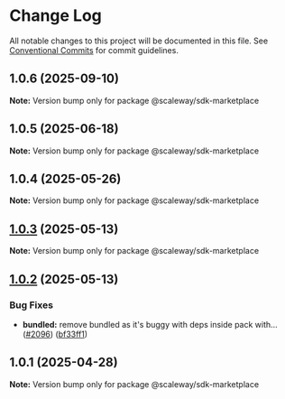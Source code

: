 # Change Log

All notable changes to this project will be documented in this file.
See [Conventional Commits](https://conventionalcommits.org) for commit guidelines.

## 1.0.6 (2025-09-10)

**Note:** Version bump only for package @scaleway/sdk-marketplace

## 1.0.5 (2025-06-18)

**Note:** Version bump only for package @scaleway/sdk-marketplace

## 1.0.4 (2025-05-26)

**Note:** Version bump only for package @scaleway/sdk-marketplace

## [1.0.3](https://github.com/scaleway/scaleway-sdk-js/compare/@scaleway/sdk-marketplace@1.0.2...@scaleway/sdk-marketplace@1.0.3) (2025-05-13)

**Note:** Version bump only for package @scaleway/sdk-marketplace

## [1.0.2](https://github.com/scaleway/scaleway-sdk-js/compare/@scaleway/sdk-marketplace@1.0.1...@scaleway/sdk-marketplace@1.0.2) (2025-05-13)

### Bug Fixes

- **bundled:** remove bundled as it's buggy with deps inside pack with… ([#2096](https://github.com/scaleway/scaleway-sdk-js/issues/2096)) ([bf33ff1](https://github.com/scaleway/scaleway-sdk-js/commit/bf33ff1f9cdd951add94817dac27239c86ef5437))

## 1.0.1 (2025-04-28)

**Note:** Version bump only for package @scaleway/sdk-marketplace

